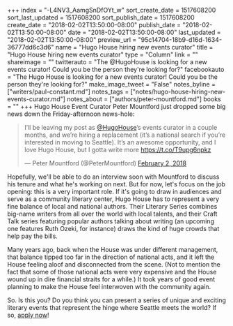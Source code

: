 +++
index = "-L4NV3_AamgSnDfOYt_w"
sort_create_date = 1517608200
sort_last_updated = 1517608200
sort_publish_date = 1517608200
create_date = "2018-02-02T13:50:00-08:00"
publish_date = "2018-02-02T13:50:00-08:00"
date = "2018-02-02T13:50:00-08:00"
last_updated = "2018-02-02T13:50:00-08:00"
preview_url = "95c14704-18b9-d16d-1634-36777dd6c3d6"
name = "Hugo House hiring new events curator"
title = "Hugo House hiring new events curator"
type = "Column"
link = ""
shareimage = ""
twitterauto = "The @HugoHouse is looking for a new events curator! Could you be the person they're looking for?"
facebookauto = "The Hugo House is looking for a new events curator! Could you be the person they're looking for?"
make_image_tweet = "False"
notes_byline = ["writers/paul-constant.md"]
notes_tags = ["notes/hugo-house-hiring-new-events-curator.md"]
notes_about = ["authors/peter-mountford.md"]
books = ""
+++
Hugo House Event Curator Peter Mountford just dropped some big news down the Friday-afternoon news-hole:

<blockquote class="twitter-tweet" data-lang="en"><p lang="en" dir="ltr">I’ll be leaving my post as <a href="https://twitter.com/HugoHouse?ref_src=twsrc%5Etfw">@HugoHouse</a>’s events curator in a couple months, and we’re hiring a replacement (it’s a national search if you’re interested in moving to Seattle). It’s an awesome opportunity, and I love Hugo House, but I gotta write more <a href="https://t.co/T9upg6npkz">https://t.co/T9upg6npkz</a></p>&mdash; Peter Mountford (@PeterMountford) <a href="https://twitter.com/PeterMountford/status/959538538608930816?ref_src=twsrc%5Etfw">February 2, 2018</a></blockquote>

Hopefully, we'll be able to do an interview soon with Mountford to discuss his tenure and what he's working on next. But for now, let's focus on the job opening: this is a very important role. If it's going to draw in audiences and serve as a community literary center, Hugo House has to represent a very fine balance of local and national authors. Their Literary Series combines big-name writers from all over the world with local talents, and their Craft Talk series featuring popular authors talking about writing (an upcoming one features Ruth Ozeki, for instance) draws the kind of huge crowds that help pay the bills. 

Many years ago, back when the House was under different management, that balance tipped too far in the direction of national acts, and it left the House feeling aloof and disconnected from the scene. (Not to mention the fact that some of those national acts were very expensive and the House wound up in dire financial straits for a while.) It took years of good event planning to make the House feel interwoven with the community again.

So. Is this you? Do you think you can present a series of unique and exciting literary events that represent the hinge where Seattle meets the world? If so, [apply now](https://hugohouse.submittable.com/submit/107164/hugo-house-is-hiring-events-curator)! 